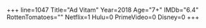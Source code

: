 +++
line=1047
Title="Ad Vitam"
Year=2018
Age="7+"
IMDb="6.4"
RottenTomatoes=""
Netflix=1
Hulu=0
PrimeVideo=0
Disney=0
+++

